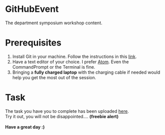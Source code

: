# GitHubEvent
The department symposium workshop content.
# Prerequisites
1. Install Git in your machine. Follow the instructions in this [link](https://gist.github.com/sbenstewart/34b9629976ab85094f476b8277078208).
2. Have a text editor of your choice. I prefer [Atom](https://atom.io/). Even the CommandPrompt or the Terminal is fine.
3. Bringing a <b>fully charged laptop</b> with the charging cable if needed would help you get the most out of the session.
# Task
The task you have you to complete has been uploaded [here](task.md). 
<br>
Try it out, you will not be disappointed.... **(freebie alert)** 
<br>
<br>
<b>Have a great day :)</b>
